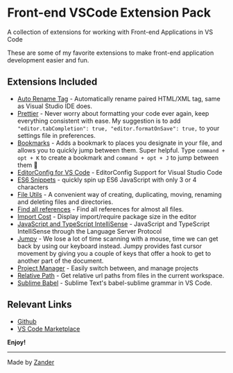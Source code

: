 # Front-end VSCode Extension Pack

A collection of extensions for working with Front-end Applications in VS Code

These are some of my favorite extensions to make front-end application development easier and fun.

## Extensions Included

* [Auto Rename Tag](https://marketplace.visualstudio.com/items?itemName=formulahendry.auto-rename-tag) - Automatically rename paired HTML/XML tag, same as Visual Studio IDE does.
* [Prettier](https://marketplace.visualstudio.com/items?itemName=esbenp.prettier-vscode) - Never worry about formatting your code ever again, keep everything consistent with ease. My suggestion is to add `"editor.tabCompletion": true, "editor.formatOnSave": true,` to your settings file in preferences.
* [Bookmarks](https://marketplace.visualstudio.com/items?itemName=alefragnani.Bookmarks) - Adds a bookmark to places you designate in your file, and allows you to quickly jump between them. Super helpful. Type `command + opt + K` to create a bookmark and `command + opt + J` to jump between them 🔖
* [EditorConfig for VS Code](https://marketplace.visualstudio.com/items?itemName=EditorConfig.EditorConfig) - EditorConfig Support for Visual Studio Code
* [ES6 Snippets](https://marketplace.visualstudio.com/items?itemName=xabikos.JavaScriptSnippets) - quickly spin up ES6 JavaScript with only 3 or 4 characters
* [File Utils](https://marketplace.visualstudio.com/items?itemName=sleistner.vscode-fileutils) - A convenient way of creating, duplicating, moving, renaming and deleting files and directories.
* [Find all references](https://marketplace.visualstudio.com/items?itemName=gayanhewa.referenceshelper) - Find all references for almost all files.
* [Import Cost](https://marketplace.visualstudio.com/items?itemName=wix.vscode-import-cost) - Display import/require package size in the editor
* [JavaScript and TypeScript IntelliSense](https://marketplace.visualstudio.com/items?itemName=sourcegraph.javascript-typescript) - JavaScript and TypeScript IntelliSense through the Language Server Protocol
* [Jumpy](https://marketplace.visualstudio.com/items?itemName=wmaurer.vscode-jumpy) - We lose a lot of time scanning with a mouse, time we can get back by using our keyboard instead. Jumpy provides fast cursor movement by giving you a couple of keys that offer a hook to get to another part of the document.
* [Project Manager](https://marketplace.visualstudio.com/items?itemName=alefragnani.project-manager) - Easily switch between, and manage projects
* [Relative Path](https://marketplace.visualstudio.com/items?itemName=jakob101.RelativePath) - Get relative url paths from files in the current workspace.
* [Sublime Babel](https://marketplace.visualstudio.com/items?itemName=joshpeng.sublime-babel-vscode) - Sublime Text's babel-sublime grammar in VS Code.

## Relevant Links

* [Github](https://github.com/mrmartineau/frontend-vscode-extensionpack)
* [VS Code Marketplace](https://marketplace.visualstudio.com/items?itemName=mrmartineau.vue-vscode-extensionpack)


**Enjoy!**

---

Made by [Zander](https://zander.wtf)
